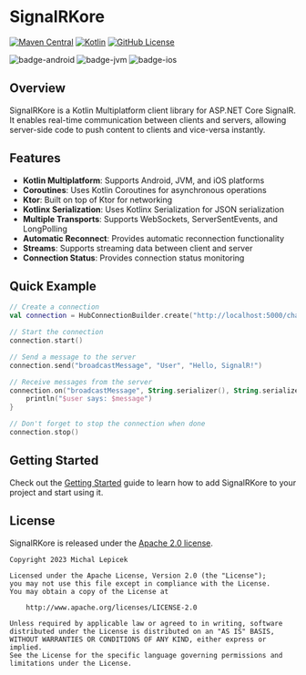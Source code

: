 # SignalRKore

[![Maven Central](https://img.shields.io/maven-central/v/eu.lepicekmichal.signalrkore/signalrkore)](https://mvnrepository.com/artifact/eu.lepicekmichal.signalrkore)
[![Kotlin](https://img.shields.io/badge/kotlin-2.1.10-blue.svg?logo=kotlin)](http://kotlinlang.org)
[![GitHub License](https://img.shields.io/badge/license-Apache%20License%202.0-blue.svg?style=flat)](http://www.apache.org/licenses/LICENSE-2.0)

![badge-android](http://img.shields.io/badge/platform-android-6EDB8D.svg?style=flat)
![badge-jvm](http://img.shields.io/badge/platform-jvm-DB413D.svg?style=flat)
![badge-ios](http://img.shields.io/badge/platform-ios-lightgray?style=flat)

## Overview

SignalRKore is a Kotlin Multiplatform client library for ASP.NET Core SignalR. It enables real-time communication between clients and servers, allowing server-side code to push content to clients and vice-versa instantly.

## Features

- **Kotlin Multiplatform**: Supports Android, JVM, and iOS platforms
- **Coroutines**: Uses Kotlin Coroutines for asynchronous operations
- **Ktor**: Built on top of Ktor for networking
- **Kotlinx Serialization**: Uses Kotlinx Serialization for JSON serialization
- **Multiple Transports**: Supports WebSockets, ServerSentEvents, and LongPolling
- **Automatic Reconnect**: Provides automatic reconnection functionality
- **Streams**: Supports streaming data between client and server
- **Connection Status**: Provides connection status monitoring

## Quick Example

```kotlin
// Create a connection
val connection = HubConnectionBuilder.create("http://localhost:5000/chat")

// Start the connection
connection.start()

// Send a message to the server
connection.send("broadcastMessage", "User", "Hello, SignalR!")

// Receive messages from the server
connection.on("broadcastMessage", String.serializer(), String.serializer()).collect { (user, message) ->
    println("$user says: $message")
}

// Don't forget to stop the connection when done
connection.stop()
```

## Getting Started

Check out the [Getting Started](getting-started/installation.md) guide to learn how to add SignalRKore to your project and start using it.

## License

SignalRKore is released under the [Apache 2.0 license](https://github.com/lepicekmichal/SignalRKore/blob/main/LICENSE.txt).

```
Copyright 2023 Michal Lepicek

Licensed under the Apache License, Version 2.0 (the "License");
you may not use this file except in compliance with the License.
You may obtain a copy of the License at

    http://www.apache.org/licenses/LICENSE-2.0

Unless required by applicable law or agreed to in writing, software
distributed under the License is distributed on an "AS IS" BASIS,
WITHOUT WARRANTIES OR CONDITIONS OF ANY KIND, either express or implied.
See the License for the specific language governing permissions and
limitations under the License.
```
